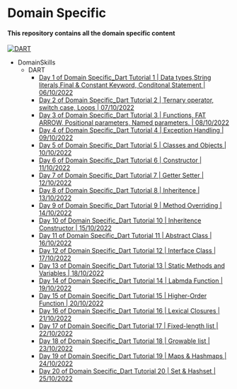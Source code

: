 # Domain Specific

#### This repository contains all the domain specific content

[![DART](https://img.shields.io/badge/DART-2.18.2-blue)](https://dart.dev/get-dart)

- DomainSkills
    - DART
        - [Day 1 of Domain Specific_Dart Tutorial 1 | Data types,String literals,Final & Constant Keyword, Conditonal Statement | 06/10/2022](https://github.com/rohit-753/DomainSkills/tree/main/01_Day%201%20of%20Domain%20Specific_Dart%20Tuitorial%201)
        - [Day 2 of Domain Specific_Dart Tutorial 2 | Ternary operator, switch case, Loops | 07/10/2022](https://github.com/rohit-753/DomainSkills/tree/main/02_Day%202%20of%20Domain%20Specific_Dart%20Tuitorial%202)
        - [Day 3 of Domain Specific_Dart Tutorial 3 | Functions, FAT ARROW, Positional parameters, Named parameters. | 08/10/2022](https://github.com/rohit-753/DomainSkills/tree/main/03_Day%203%20of%20Domain%20Specific_Dart%20Tuitorial%203)
        - [Day 4 of Domain Specific_Dart Tutorial 4 | Exception Handling | 09/10/2022](https://github.com/rohit-753/DomainSkills/tree/main/04_Day%204%20of%20Domain%20Specific_Dart%20Tuitorial%204)
        - [Day 5 of Domain Specific_Dart Tutorial 5 | Classes and Objects | 10/10/2022](https://github.com/rohit-753/DomainSkills/tree/main/05_Day%205%20of%20Domain%20Specific_Dart%20Tuitorial%205)
        - [Day 6 of Domain Specific_Dart Tutorial 6 | Constructor | 11/10/2022](https://github.com/rohit-753/DomainSkills/tree/main/06_Day%206%20of%20Domain%20Specific_Dart%20Tuitorial%206)
        - [Day 7 of Domain Specific_Dart Tutorial 7 | Getter Setter | 12/10/2022](https://github.com/rohit-753/DomainSkills/tree/main/07_Day%207%20of%20Domain%20Specific_Dart%20Tutorial%207)
        - [Day 8 of Domain Specific_Dart Tutorial 8 | Inheritence | 13/10/2022](https://github.com/rohitranjan753/DomainSkills/tree/main/08_Day%208%20of%20Domain%20Specific_Dart%20Tutorial%208_Inheritence)
        - [Day 9 of Domain Specific_Dart Tutorial 9 | Method Overriding | 14/10/2022](https://github.com/rohitranjan753/DomainSkills/tree/main/09_Day%209%20of%20Domain%20Specific_Dart%20Tutorial%209_Method%20Overriding)
        - [Day 10 of Domain Specific_Dart Tutorial 10 | Inheritence Constructor | 15/10/2022](https://github.com/rohitranjan753/DomainSkills/tree/main/10_Day%2010%20of%20Domain%20Specific_Dart%20Tutorial%209_Inheritence%20Constructor)
        - [Day 11 of Domain Specific_Dart Tutorial 11 | Abstract Class | 16/10/2022](https://github.com/rohitranjan753/DomainSkills/tree/main/11_Day%2011%20of%20Domain%20Specific_Dart%20Tutorial%2011_Abstract%20Class)
        - [Day 12 of Domain Specific_Dart Tutorial 12 | Interface Class | 17/10/2022](https://github.com/rohitranjan753/DomainSkills/tree/main/12_Day%2012%20of%20Domain%20Specific_Dart%20Tutorial%2012_Interface%20Class)
        - [Day 13 of Domain Specific_Dart Tutorial 13 | Static Methods and Variables | 18/10/2022](https://github.com/rohitranjan753/DomainSkills/tree/main/13_Day%2013%20of%20Domain%20Specific_Dart%20Tutorial%2013_Static%20Methods%20and%20Variables)
        - [Day 14 of Domain Specific_Dart Tutorial 14 | Labmda Function | 19/10/2022](https://github.com/rohitranjan753/DomainSkills/tree/main/14_Day%2014%20of%20Domain%20Specific_Dart%20Tutorial%2014_Labmda%20Function)
        - [Day 15 of Domain Specific_Dart Tutorial 15 | Higher-Order Function | 20/10/2022](https://github.com/rohitranjan753/DomainSkills/tree/main/15_Day%2015%20of%20Domain%20Specific_Dart%20Tutorial%2015_Higher-Order%20Function)
        - [Day 16 of Domain Specific_Dart Tutorial 16 | Lexical Closures | 21/10/2022](https://github.com/rohitranjan753/DomainSkills/tree/main/16_Day%2016%20of%20Domain%20Specific_Dart%20Tutorial%2016_Lexical%20Closures)
        - [Day 17 of Domain Specific_Dart Tutorial 17 | Fixed-length list | 22/10/2022](https://github.com/rohitranjan753/DomainSkills/tree/main/17_Day%2017%20of%20Domain%20Specific_Dart%20Tutorial%2017_Fixed-length%20list)
        - [Day 18 of Domain Specific_Dart Tutorial 18 | Growable list | 23/10/2022](https://github.com/rohitranjan753/DomainSkills/tree/main/18_Day%2018%20of%20Domain%20Specific_Dart%20Tutorial%2018_Growable%20list)
        - [Day 19 of Domain Specific_Dart Tutorial 19 | Maps & Hashmaps | 24/10/2022](https://github.com/rohitranjan753/DomainSkills/tree/main/19_Day%2019%20of%20Domain%20Specific_Dart%20Tutorial%2019_Maps%20%26%20Hashmaps)
        - [Day 20 of Domain Specific_Dart Tutorial 20 | Set & Hashset | 25/10/2022](https://github.com/rohitranjan753/DomainSkills/tree/main/20_Day%2020%20of%20Domain%20Specific_Dart%20Tutorial%2020_Set%20%26%20Hashset)
